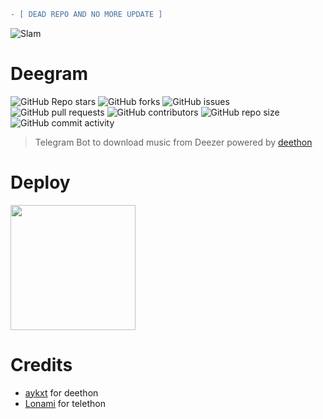 ```diff 
- [ DEAD REPO AND NO MORE UPDATE ]
```
![Slam](https://telegra.ph/file/db03910496f06094f1f7a.jpg)
# Deegram
![GitHub Repo stars](https://img.shields.io/github/stars/breakdowns/deegram)
![GitHub forks](https://img.shields.io/github/forks/breakdowns/deegram)
![GitHub issues](https://img.shields.io/github/issues/breakdowns/deegram)
![GitHub pull requests](https://img.shields.io/github/issues-pr/breakdowns/deegram)
![GitHub contributors](https://img.shields.io/github/contributors/breakdowns/deegram)
![GitHub repo size](https://img.shields.io/github/repo-size/breakdowns/deegram)
![GitHub commit activity](https://img.shields.io/github/commit-activity/m/breakdowns/deegram)

> Telegram Bot to download music from Deezer powered by [deethon](https://github.com/deethon)

# Deploy
<p><a href="https://heroku.com/deploy?template=https://github.com/patriotes/Killgram"> <img src="https://img.shields.io/badge/Deploy%20To%20Heroku-blueviolet?style=for-the-badge&logo=heroku" width="200""/></a></p>

# Credits
- [aykxt](https://github.com/aykxt) for deethon
- [Lonami](https://github.com/Lonami) for telethon
